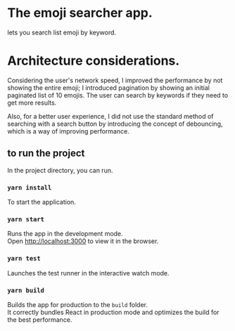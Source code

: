 # The emoji searcher app.
lets you search list emoji by keyword.

# Architecture considerations.
Considering the user's network speed, I improved the performance by not showing the entire emoji; I introduced pagination by showing an initial paginated list of 10 emojis. The user can search by keywords if they need to get more results. 

Also, for a better user experience, I did not use the standard method of searching with a search button by introducing the concept of debouncing, which is a way of improving performance.

## to run the project

In the project directory, you can run.

### `yarn install`

To start the application.
### `yarn start`

Runs the app in the development mode.\
Open [http://localhost:3000](http://localhost:3000) to view it in the browser.

### `yarn test`

Launches the test runner in the interactive watch mode.

### `yarn build`

Builds the app for production to the `build` folder.\
It correctly bundles React in production mode and optimizes the build for the best performance.